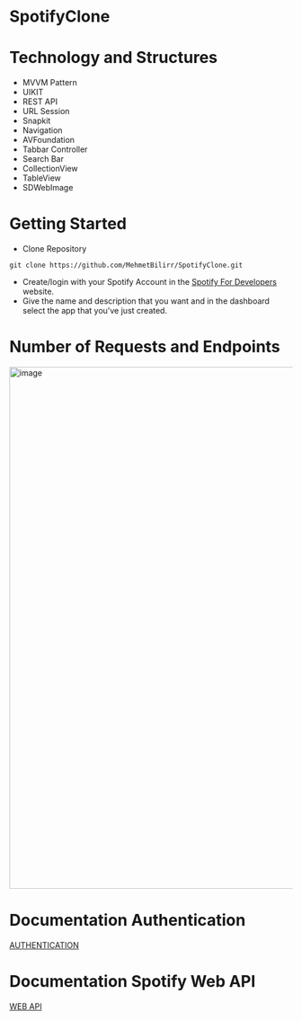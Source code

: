 # SpotifyClone


# Technology and Structures
* MVVM Pattern
* UIKIT
* REST API
* URL Session
* Snapkit
* Navigation
* AVFoundation
* Tabbar Controller
* Search Bar
* CollectionView
* TableView
* SDWebImage

# Getting Started
* Clone Repository
```
git clone https://github.com/MehmetBilirr/SpotifyClone.git

```
* Create/login with your Spotify Account in the [Spotify For Developers](https://developer.spotify.com) website.
* Give the name and description that you want and in the dashboard select the app that you've just created.

# Number of Requests and Endpoints

<img width="929" alt="image" src="https://user-images.githubusercontent.com/101524266/214176014-4d27f439-7bd2-47f6-abee-ba7517786855.png">

# Documentation Authentication 
[AUTHENTICATION](https://developer.spotify.com/documentation/general/guides/authorization/code-flow)

# Documentation Spotify Web API
[WEB API](https://developer.spotify.com/documentation/web-api/reference/#/)

